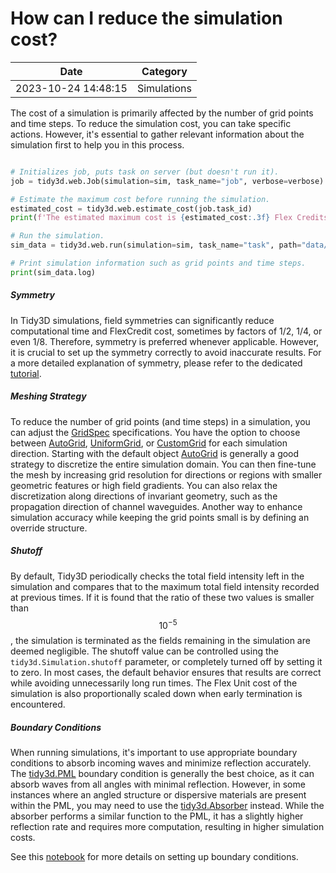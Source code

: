 # How can I reduce the simulation cost?

| Date       | Category    |
|------------|-------------|
| 2023-10-24 14:48:15 | Simulations |


The cost of a simulation is primarily affected by the number of grid points and time steps. To reduce the simulation cost, you can take specific actions. However, it's essential to gather relevant information about the simulation first to help you in this process.



```python

# Initializes job, puts task on server (but doesn't run it).
job = tidy3d.web.Job(simulation=sim, task_name="job", verbose=verbose)

# Estimate the maximum cost before running the simulation.
estimated_cost = tidy3d.web.estimate_cost(job.task_id)
print(f'The estimated maximum cost is {estimated_cost:.3f} Flex Credits.')

# Run the simulation.
sim_data = tidy3d.web.run(simulation=sim, task_name="task", path="data/data.hdf5", verbose=True)

# Print simulation information such as grid points and time steps.
print(sim_data.log)

```



##### Symmetry

In Tidy3D simulations, field symmetries can significantly reduce computational time and FlexCredit cost, sometimes by factors of 1/2, 1/4, or even 1/8. Therefore, symmetry is preferred whenever applicable. However, it is crucial to set up the symmetry correctly to avoid inaccurate results. For a more detailed explanation of symmetry, please refer to the dedicated [tutorial](https://www.flexcompute.com/tidy3d/examples/notebooks/Symmetry/).

##### Meshing Strategy

To reduce the number of grid points (and time steps) in a simulation, you can adjust the [GridSpec](https://docs.flexcompute.com/projects/tidy3d/en/latest/api/_autosummary/tidy3d.GridSpec.html) specifications. You have the option to choose between [AutoGrid](https://docs.flexcompute.com/projects/tidy3d/en/latest/api/_autosummary/tidy3d.AutoGrid.html), [UniformGrid](https://docs.flexcompute.com/projects/tidy3d/en/latest/api/_autosummary/tidy3d.UniformGrid.html), or [CustomGrid](https://docs.flexcompute.com/projects/tidy3d/en/latest/api/_autosummary/tidy3d.CustomGrid.html) for each simulation direction. Starting with the default object [AutoGrid](https://docs.flexcompute.com/projects/tidy3d/en/latest/api/_autosummary/tidy3d.AutoGrid.html) is generally a good strategy to discretize the entire simulation domain. You can then fine-tune the mesh by increasing grid resolution for directions or regions with smaller geometric features or high field gradients. You can also relax the discretization along directions of invariant geometry, such as the propagation direction of channel waveguides. Another way to enhance simulation accuracy while keeping the grid points small is by defining an override structure.

##### Shutoff

By default, Tidy3D periodically checks the total field intensity left in the simulation and compares that to the maximum total field intensity recorded at previous times. If it is found that the ratio of these two values is smaller than​​​ $$10^{-5}$$​​, the simulation is terminated as the fields remaining in the simulation are deemed negligible. The shutoff value can be controlled using the `tidy3d.Simulation.shutoff` parameter, or completely turned off by setting it to zero. In most cases, the default behavior ensures that results are correct while avoiding unnecessarily long run times. The Flex Unit cost of the simulation is also proportionally scaled down when early termination is encountered.

##### Boundary Conditions

When running simulations, it's important to use appropriate boundary conditions to absorb incoming waves and minimize reflection accurately. The [tidy3d.PML](https://docs.flexcompute.com/projects/tidy3d/en/latest/api/_autosummary/tidy3d.PML.html#tidy3d.PML) boundary condition is generally the best choice, as it can absorb waves from all angles with minimal reflection. However, in some instances where an angled structure or dispersive materials are present within the PML, you may need to use the [tidy3d.Absorber](https://docs.flexcompute.com/projects/tidy3d/en/latest/api/_autosummary/tidy3d.Absorber.html#tidy3d.Absorber) instead. While the absorber performs a similar function to the PML, it has a slightly higher reflection rate and requires more computation, resulting in higher simulation costs.

See this [notebook](https://www.flexcompute.com/tidy3d/examples/notebooks/BoundaryConditions/) for more details on setting up boundary conditions.

<!-- notionvc: 236d2784-3134-4b85-9b57-777825079203 -->
